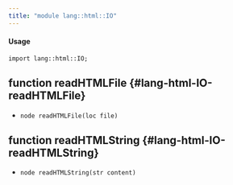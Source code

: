 ```yaml
---
title: "module lang::html::IO"
---
```


#### Usage

`import lang::html::IO;`

## function readHTMLFile {#lang-html-IO-readHTMLFile}

* ``node readHTMLFile(loc file)``

## function readHTMLString {#lang-html-IO-readHTMLString}

* ``node readHTMLString(str content)``


